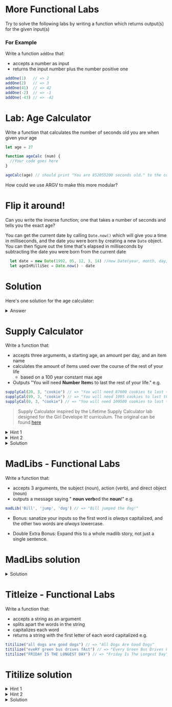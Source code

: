 # More Functional Labs

Try to solve the following labs by writing a function which returns output(s) for the given input(s)

### For Example

Write a function `addOne` that:

* accepts a number as input
* returns the input number plus the number positive one

```js
addOne(1)   // => 2
addOne(2)   // => 3
addOne(41)  // => 42
addOne(-2)  // => -1
addOne(-43) // => -42
```

# Lab: Age Calculator

Write a function that calculates the number of seconds old you are when given your age

```javascript
let age = 27

function ageCalc (num) {
  //Your code goes here
}

ageCalc(age) // should print "You are 852055200 seconds old." to the console
```

How could we use ARGV to make this more modular?

# Flip it around!

Can you write the inverse function; one that takes a number of seconds and tells you the exact age?

You can get the current date by calling `Date.now()` which will give you a time in milliseconds, and the date you were born by creating a new `Date` object. You can then figure out the time that's elapsed in milliseconds by subtracting the date you were born from the current date

```javascript
  let date = new Date(1992, 05, 12, 3, 14) //new Date(year, month, day, hour, minute)
  let ageInMilliSec = Date.now() - date
```

# Solution

Here's one solution for the age calculator:

<details>
<summary>Answer</summary>
<div>

```js
let age = 27

function ageCalc(num) {
  let secondsInMin = 60
  let minInHour = 60
  let hrInDay = 24
  let dayInYr = 365.25

  let secInYr = secondsInMin * minInHour * hrInDay * dayInYr

  let ageInSec = num * secInYr

  return ageInSec
}

console.log(ageCalc(age))

```

To flip it you could simply divide the `num` variable by `secInYr` rather than multiplying to get years in a number of seconds.

</div>
</details>

# Supply Calculator

Write a function that:

* accepts three arguments, a starting age, an amount per day, and an item name
* calculates the amount of items used over the course of the rest of your life
  * based on a 100 year constant max age
* Outputs "You will need **Number** **Item**s to last the rest of your life." e.g.

```js
supplyCal(20, 3, "cookie") // => "You will need 87600 cookies to last the rest of your life"
supplyCal(99, 3, "cookie") // => "You will need 1095 cookies to last the rest of your life"
supplyCal(0, 3, "cookie") // => "You will need 109500 cookies to last the rest of your life"
```

> Supply Calculator inspired by the Lifetime Supply Calculator lab designed for the Girl Develope It! curriculum. The original can be found [here](https://www.teaching-materials.org/javascript/exercises/functions)

<details>
<summary>Hint 1</summary>
<div>

```js
let amountPerYear = amountPerDay * 365
```

</div>
</details>

<details>
<summary>Hint 2</summary>
<div>

```js
let numberOfYears = 100 - age
```

</div>
</details>

<details>
<summary>Solution</summary>
<div>

```js
function supplyCalc(age, amountPerDay, item) {
  let amountPerYear = amountPerDay * 365
  let numberOfYears = 100 - age
  let totalNeeded = amountperYear * numberOfYears

  let message = "You will need" + totalNeeded + " " + item + "s to last the rest of your life"
}
```

</div>
</details>

# MadLibs - Functional Labs

Write a function that:

* accepts 3 arguments, the subject (noun), action (verb), and direct object (noun)
* outputs a message saying " **noun** **verb**ed the **noun**!" e.g.

```js
madLib('Bill', 'jump', 'dog') // => "Bill jumped the dog!"
```

* Bonus: sanatize your inputs so the first word is *always* capitalized, and the other two words are *always* lowercase.

* Double Extra Bonus: Expand this to a whole madlib story, not just a single sentence.

# MadLibs solution

<details>
<summary>Solution</summary>
<div>

```js
function madLib(noun, verb, directObject) {
  return noun + " " + verb + "ed the " + directObject + "!"
}
```

</div>
</summary>
</details>

# Titleize - Functional Labs

Write a function that:

* accepts a string as an argument
* splits apart the words in the string
* capitalizes each word
* returns a string with the first letter of each word capitalized e.g.

```js
titilize("all dogs are good dogs") // => "All Dogs Are Good Dogs"
titilize("eveRY green bus drives fAst") // => "Every Green Bus Drives Fast"
titilize("FRIDAY IS THE LONGEST DAY") // => "Friday Is The Longest Day"
```

# Titilize solution

<details>
<summary>Hint 1</summary>
<div>

```js
function capitalize(word) {
  return word[0].toUpperCase() + word.slice(1).toLowerCase()
}
```

</div>
</details>

<details>
<summary>Hint 2</summary>
<div>

```js
let wordArray = string.split(" ")
```

</div>
</details>

<details>
<summary>Solution</summary>
<div>

```js
function titilize(string) {
  let wordArray = string.split(" ");

  let newString = "";
  let wordsModified = 0;

  while (wordsModified < wordArray.length) {
    let currentWord = wordArray[wordsModified];
    let firstCharacter = currentWord[0];
    let restOfWord = currentWord.slice(1);
    let newWord = firstCharacter.toUpperCase() + restOfWord.toLowerCase();
    newString = newString + " " + newWord;
    wordsModified = wordsModified + 1;
  }

  return newString.trim();
}
```

</div>
</details>


